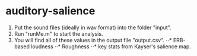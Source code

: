 # auditory-salience

1. Put the sound files (ideally in wav format) into the folder "input".
2. Run "runMe.m" to start the analysis.
3. You will find all of these values in the output file "output.csv".
⋅⋅* ERB-based loudness
⋅⋅* Roughness
⋅⋅* key stats from Kayser's salience map.

